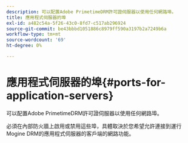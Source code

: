 ```yaml
---
description: 可以配置Adobe PrimetimeDRM許可證伺服器以使用任何網路埠。
title: 應用程式伺服器的埠
exl-id: a482c54a-5f26-43c0-8fd7-c517ab296924
source-git-commit: be43bbbd1051886c8979ff590a3197b2a7249b6a
workflow-type: tm+mt
source-wordcount: '69'
ht-degree: 0%

---
```


# 應用程式伺服器的埠{#ports-for-application-servers}

可以配置Adobe PrimetimeDRM許可證伺服器以使用任何網路埠。

必須在內部防火牆上啟用或禁用這些埠，具體取決於您希望允許連接到運行Mogine DRM的應用程式伺服器的客戶端的網路功能。
